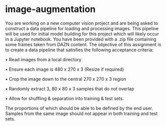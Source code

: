 # image-augmentation

You are working on a new computer vision project and are being asked to construct a data pipeline for loading and processing images. This pipeline will be used for initial model building for this project which will likely occur in a Jupyter notebook.
You have been provided with a .zip file containing some frames taken from DAZN content.
The objective of this assignment is to create a data pipeline that satisfies the following acceptance criteria:

• Read images from a local directory

• Ensure each image is 480 x 270 x 3 (Resize if required)

• Crop the image down to the central 270 x 270 x 3 region

• Randomly extract 3, 80 x 80 x 3 samples that do not overlap

• Allow for shuffling & separation into training & test sets. 

The proportions of which should be able to be defined by the end user. Samples from the same image should not appear in both training and
test sets.
